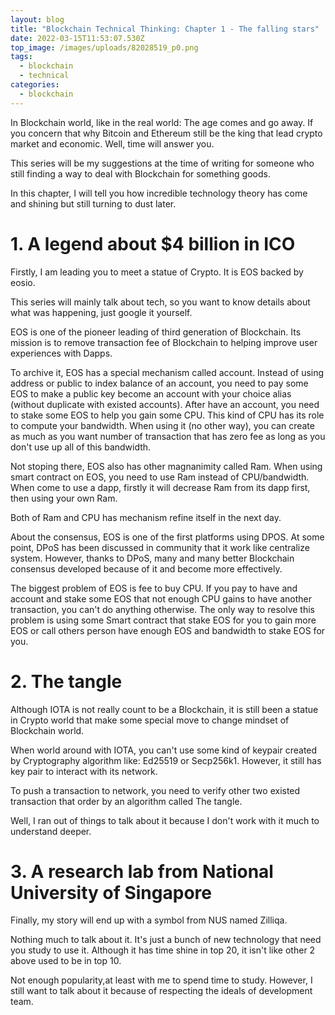 ```yaml
---
layout: blog
title: "Blockchain Technical Thinking: Chapter 1 - The falling stars"
date: 2022-03-15T11:53:07.530Z
top_image: /images/uploads/82028519_p0.png
tags:
  - blockchain
  - technical
categories:
  - blockchain
---
```

In Blockchain world, like in the real world: The age comes and go away. If you concern that why Bitcoin and Ethereum still be the king that lead crypto market and economic. Well, time will answer you.

This series will be my suggestions at the time of writing for someone who still finding a way to deal with Blockchain for something goods.

In this chapter, I will tell you how incredible technology theory has come and shining but still turning to dust later.

<!-- more -->

# 1. A legend about $4 billion in ICO

Firstly, I am leading you to meet a statue of Crypto. It is EOS backed by eosio.

This series will mainly talk about tech, so you want to know details about what was happening, just google it yourself.

EOS is one of the pioneer leading of third generation of Blockchain. Its mission is to remove transaction fee of Blockchain to helping improve user experiences with Dapps.

To archive it, EOS has a special mechanism called account. Instead of using address or public to index balance of an account, you need to pay some EOS to make a public key become an account with your choice alias (without duplicate with existed accounts). After have an account, you need to stake some EOS to help you gain some CPU. This kind of CPU has its role to compute your bandwidth. When using it (no other way), you can create as much as you want number of transaction that has zero fee as long as you don't use up all of this bandwidth.

Not stoping there, EOS also has other magnanimity called Ram. When using smart contract on EOS, you need to use Ram instead of CPU/bandwidth. When come to use a dapp, firstly it will decrease Ram from its dapp first, then using your own Ram.

Both of Ram and CPU has mechanism refine itself in the next day.

About the consensus, EOS is one of the first platforms using DPOS. At some point, DPoS has been discussed in community that it work like centralize system. However, thanks to DPoS, many and many better Blockchain consensus developed because of it and become more effectively.

The biggest problem of EOS is fee to buy CPU. If you pay to have and account and stake some EOS that not enough CPU gains to have another transaction, you can't do anything otherwise. The only way to resolve this problem is using some Smart contract that stake EOS for you to gain more EOS or call others person have enough EOS and bandwidth to stake EOS for you.

# 2. The tangle

Although IOTA is not really count to be a Blockchain, it is still been a statue in Crypto world that make some special move to change mindset of Blockchain world.

When world around with IOTA, you can't use some kind of keypair created by Cryptography algorithm like: Ed25519 or Secp256k1. However, it still has key pair to interact with its network.

To push a transaction to network, you need to verify other two existed transaction that order by an algorithm called The tangle.

Well, I ran out of things to talk about it because I don't work with it much to understand deeper.


# 3. A research lab from National University of Singapore

Finally, my story will end up with a symbol from NUS named Zilliqa.

Nothing much to talk about it. It's just a bunch of new technology that need you study to use it. Although it has time shine in top 20, it isn't like other 2 above used to be in top 10.

Not enough popularity,at least with me to spend time to study. However, I still want to talk about it because of respecting the ideals of development team.

